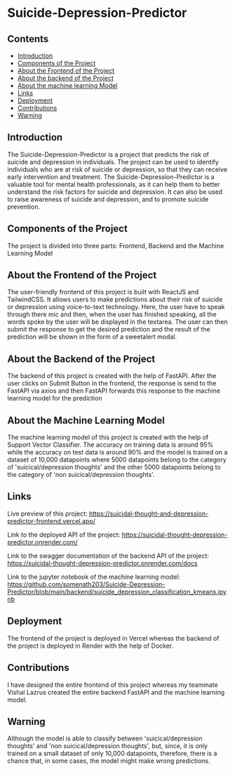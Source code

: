# Suicide-Depression-Predictor

## Contents

- [Introduction](#Introduction)
- [Components of the Project](#Components-of-the-Project)
- [About the Frontend of the Project](#About-the-Frontend-of-the-Project)
- [About the backend of the Project](#About-the-Backend-of-the-Project)
- [About the machine learning Model](#About-the-Machine-Learning-Model)
- [Links](#Links)
- [Deployment](#Deployment)
- [Contributions](#Contributions)
- [Warning](#Warning)



## Introduction 

The Suicide-Depression-Predictor is a project that predicts the risk of suicide and depression in individuals. The project can be used to identify individuals who are at risk of suicide or depression, so that they can receive early intervention and treatment.
The Suicide-Depression-Predictor is a valuable tool for mental health professionals, as it can help them to better understand the risk factors for suicide and depression. It can also be used to raise awareness of suicide and depression, and to promote suicide prevention.

## Components of the Project

The project is divided into three parts: Frontend, Backend and the Machine Learning Model

## About the Frontend of the Project

The user-friendly frontend of this project is built with ReactJS and TailwindCSS. It allows users to make predictions about their risk of suicide or depression using voice-to-text technology. Here, the user have
to speak through there mic and then, when the user has finished speaking, all the words spoke by the user will be displayed in the textarea. The user can then submit the response to get the desired prediction and the result of the prediction will be shown in the form of a sweetalert modal.

## About the Backend of the Project

The backend of this project is created with the help of FastAPI. After the user clicks on Submit Button in the frontend, the response is send to the FastAPI via axios and then FastAPI forwards this response to the machine 
learning model for the prediction

## About the Machine Learning Model

The machine learning model of this project is created with the help of Support Vector Classifier. The accuracy on training data is around 95% while the accuracy on test data is around 90% and the model is trained 
on a dataset of 10,000 datapoints where 5000 datapoints belong to the category of 'suicical/depression thoughts' and the other 5000 datapoints belong to the category of 'non suicical/depression thoughts'.

## Links

Live preview of this project: https://suicidal-thought-and-depression-predictor-frontend.vercel.app/

Link to the deployed API of the project: https://suicidal-thought-depression-predictor.onrender.com/

Link to the swagger documentation of the backend API of the project: https://suicidal-thought-depression-predictor.onrender.com/docs

Link to the jupyter notebook of the machine learning model: https://github.com/somenath203/Suicide-Depression-Predictor/blob/main/backend/suicide_depression_classification_kmeans.ipynb

## Deployment

The frontend of the project is deployed in Vercel whereas the backend of the project is deployed in Render with the help of Docker.

## Contributions

I have designed the entire frontend of this project whereas my teammate Vishal Lazrus created the entire backend FastAPI and the machine learning model.

## Warning

Although the model is able to classify between 'suicical/depression thoughts' and 'non suicical/depression thoughts', but, since, it is only trained on a small dataset of only 10,000 datapoints, therefore,
there is a chance that, in some cases, the model might make wrong predictions.

